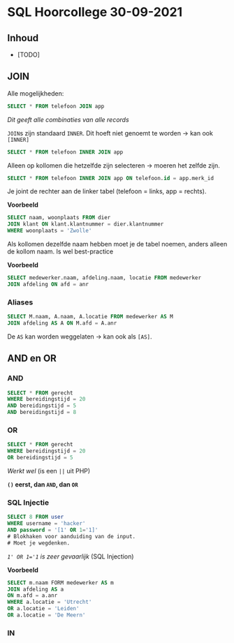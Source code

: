 # SQL Hoorcollege 30-09-2021

## Inhoud

- [TODO]

## JOIN

Alle mogelijkheden:
```SQL
SELECT * FROM telefoon JOIN app
```
*Dit geeft alle combinaties van alle records*

`JOIN`s zijn standaard `INNER`. Dit hoeft niet genoemt te worden -> kan ook `[INNER]`
```SQL
SELECT * FROM telefoon INNER JOIN app
```

Alleen op kollomen die hetzelfde zijn selecteren -> moeren het zelfde zijn.
```SQL
SELECT * FROM telefoon INNER JOIN app ON telefoon.id = app.merk_id
```

Je joint de rechter aan  de linker tabel (telefoon = links, app = rechts).

**Voorbeeld**
```SQL
SELECT naam, woonplaats FROM dier
JOIN klant ON klant.klantnummer = dier.klantnummer
WHERE woonplaats = 'Zwolle'
```

Als kollomen dezelfde naam hebben moet je de tabel noemen, anders alleen de kollom naam. Is wel best-practice

**Voorbeeld**
```SQL
SELECT medewerker.naam, afdeling.naam, locatie FROM medewerker
JOIN afdeling ON afd = anr
```

### Aliases

```SQL
SELECT M.naam, A.naam, A.locatie FROM medewerker AS M
JOIN afdeling AS A ON M.afd = A.anr
```

De `AS` kan worden weggelaten -> kan ook als `[AS]`.

## AND en OR

### AND
```SQL
SELECT * FROM gerecht
WHERE bereidingstijd = 20
AND bereidingstijd = 5
AND bereidingstijd = 8
```

### OR
```SQL
SELECT * FROM gerecht
WHERE bereidingstijd = 20
OR bereidingstijd = 5
```
*Werkt wel* (is een `||` uit PHP)

**`()` eerst, dan `AND`, dan `OR`**

### SQL Injectie
```SQL
SELECT 8 FROM user
WHERE username = 'hacker'
AND password = '[1' OR 1='1]'
# Blokhaken voor aanduiding van de input.
# Moet je wegdenken.
```
*`1' OR 1='1` is zeer gevaarlijk* (SQL Injection)

**Voorbeeld**
```SQL
SELECT m.naam FORM medewerker AS m
JOIN afdeling AS a
ON m.afd = a.anr
WHERE a.locatie = 'Utrecht'
OR a.locatie = 'Leiden'
OR a.locatie = 'De Meern'
```

### IN

`````